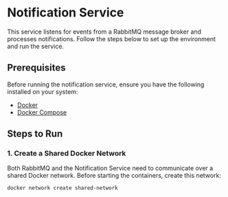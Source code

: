 # Notification Service

This service listens for events from a RabbitMQ message broker and processes notifications. Follow the steps below to set up the environment and run the service.

## Prerequisites

Before running the notification service, ensure you have the following installed on your system:
- [Docker](https://docs.docker.com/get-docker/)
- [Docker Compose](https://docs.docker.com/compose/install/)

## Steps to Run

### 1. Create a Shared Docker Network

Both RabbitMQ and the Notification Service need to communicate over a shared Docker network. Before starting the containers, create this network:

```bash
docker network create shared-network
```
